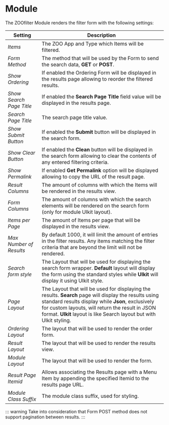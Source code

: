 # Module

The ZOOfilter Module renders the filter form with the following settings:

| Setting                  | Description                                                                                                                                                                                                                                                                            |
| ------------------------ | -------------------------------------------------------------------------------------------------------------------------------------------------------------------------------------------------------------------------------------------------------------------------------------- |
| _Items_                  | The ZOO App and Type which Items will be filtered.                                                                                                                                                                                                                                     |
| _Form Method_            | The method that will be used by the Form to send the search data, **GET** or **POST**.                                                                                                                                                                                                 |
| _Show Ordering_          | If enabled the Ordering Form will be displayed in the results page allowing to reorder the filtered results.                                                                                                                                                                           |
| _Show Search Page Title_ | If enabled the **Search Page Title** field value will be displayed in the results page.                                                                                                                                                                                                |
| _Search Page Title_      | The search page title value.                                                                                                                                                                                                                                                           |
| _Show Submit Button_     | If enabled the **Submit** button will be displayed in the search form.                                                                                                                                                                                                                 |
| _Show Clear Button_      | If enabled the **Clean** button will be displayed in the search form allowing to clear the contents of any entered filtering criteria.                                                                                                                                                 |
| _Show Permalink_         | If enabled **Get Permalink** option will be displayed allowing to copy the URL of the result page.                                                                                                                                                                                     |
| _Result Columns_         | The amount of columns with which the Items will be rendered in the results view.                                                                                                                                                                                                       |
| _Form Columns_           | The amount of columns with which the search elements will be rendered on the search form (only for module UIkit layout).                                                                                                                                                               |
| _Items per Page_         | The amount of Items per page that will be displayed in the results view.                                                                                                                                                                                                               |
| _Max Number of Results_  | By default 1000, it will limit the amount of entries in the filter results. Any items matching the filter criteria that are beyond the limit will not be rendered.                                                                                                                     |
| _Search form style_      | The Layout that will be used for displaying the search form wrapper. **Default** layout will display the form using the standard styles while **UIkit** will display it using UIkit style.                                                                                             |
| _Page Layout_            | The Layout that will be used for displaying the results. **Search** page will display the results using standard results display while **Json**, exclusively for custom layouts, will return the result in JSON format. **UIkit** layout is like Search layout but with UIkit styling. |
| _Ordering Layout_        | The layout that will be used to render the order form.                                                                                                                                                                                                                                 |
| _Result Layout_          | The layout that will be used to render the results view.                                                                                                                                                                                                                               |
| _Module Layout_          | The layout that will be used to render the form.                                                                                                                                                                                                                                       |
| _Result Page Itemid_     | Allows associating the Results page with a Menu Item by appending the specified Itemid to the results page URL.                                                                                                                                                                        |
| _Module Class Suffix_    | The module class suffix, used for styling.                                                                                                                                                                                                                                             |

::: warning
Take into consideration that Form POST method does not support pagination between results.
:::
